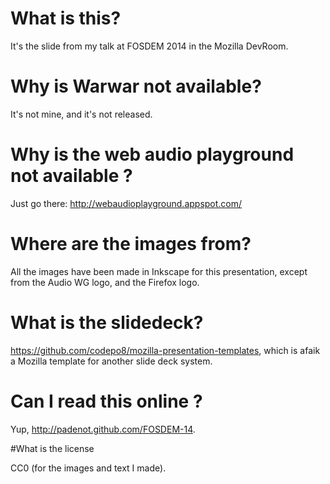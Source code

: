# What is this?

It's the slide from my talk at FOSDEM 2014 in the Mozilla DevRoom.

# Why is Warwar not available?

It's not mine, and it's not released.

# Why is the web audio playground not available ?

Just go there: <http://webaudioplayground.appspot.com/>

# Where are the images from?

All the images have been made in Inkscape for this presentation, except from the
Audio WG logo, and the Firefox logo.

# What is the slidedeck?

<https://github.com/codepo8/mozilla-presentation-templates>, which is afaik a
Mozilla template for another slide deck system.

# Can I read this online ?

Yup, <http://padenot.github.com/FOSDEM-14>.

#What is the license

CC0 (for the images and text I made).

